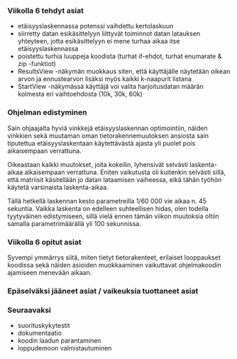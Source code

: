 ### Viikolla 6 tehdyt asiat
- etäisyyslaskennassa potenssi vaihdettu kertolaskuun
- siirretty datan esikäsittelyyn liittyvät toiminnot datan latauksen yhteyteen, jotta esikäsittelyyn ei mene turhaa aikaa itse etäisyyslaskennassa
- poistettu turhia luuppeja koodista (turhat if-ehdot, turhat enumarate & zip -funktiot)
- ResultsView -näkymän muokkaus siten, että käyttäjälle näytetään oikean arvon ja ennustearvon lisäksi myös kaikki k-naapurit listana
- StartView -näkymässä käyttäjä voi valita harjoitusdatan määrän kolmesta eri vaihtoehdosta (10k, 30k, 60k)

### Ohjelman edistyminen

Sain ohjaajalta hyviä vinkkejä etäisyyslaskennan optimointiin, näiden vinkkien sekä muutaman oman tietorakennemuutoksen ansiosta sain tiputettua etäisyyslaskentaan käytettävästä ajasta yli puolet pois aikaisempaan verrattuna.

Oikeastaan kaikki muutokset, joita kokeilin, lyhensivät selvästi laskenta-aikaa aikaisempaan verrattuna. Eniten vaikutusta oli kuitenkin selvästi sillä, että matriisit käsitellään jo datan lataamisen vaiheessa, eikä tähän työhön käytetä varsinaista laskenta-aikaa.

Tällä hetkellä laskennan kesto parametreilla 1/60 000 vie aikaa n. 45 sekuntia. Vaikka laskenta on edelleen suhteellisen hidas, olen todella tyytyväinen edistymiseen, sillä vielä ennen tämän viikon muutoksia oltiin samalla parametrimäärällä yli 100 sekunnissa.

### Viikolla 6 opitut asiat

Syvempi ymmärrys siitä, miten tietyt tietorakenteet, erilaiset looppaukset koodissa sekä näiden asioiden muokkaaminen vaikuttavat ohjelmakoodin ajamiseen menevään aikaan.

### Epäselväksi jääneet asiat / vaikeuksia tuottaneet asiat

### Seuraavaksi
- suorituskykytestit
- dokumentaatio
- koodin laadun parantaminen
- loppudemoon valmistautuminen
